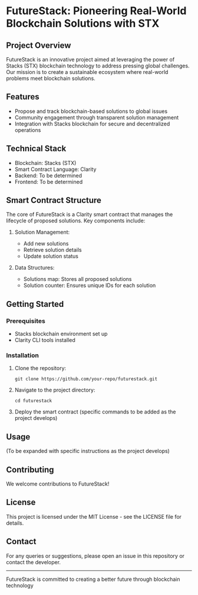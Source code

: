 # FutureStack: Pioneering Real-World Blockchain Solutions with STX

## Project Overview

FutureStack is an innovative project aimed at leveraging the power of Stacks (STX) blockchain technology to address pressing global challenges. Our mission is to create a sustainable ecosystem where real-world problems meet blockchain solutions.

## Features

- Propose and track blockchain-based solutions to global issues
- Community engagement through transparent solution management
- Integration with Stacks blockchain for secure and decentralized operations

## Technical Stack

- Blockchain: Stacks (STX)
- Smart Contract Language: Clarity
- Backend: To be determined
- Frontend: To be determined

## Smart Contract Structure

The core of FutureStack is a Clarity smart contract that manages the lifecycle of proposed solutions. Key components include:

1. Solution Management:
   - Add new solutions
   - Retrieve solution details
   - Update solution status

2. Data Structures:
   - Solutions map: Stores all proposed solutions
   - Solution counter: Ensures unique IDs for each solution

## Getting Started

### Prerequisites

- Stacks blockchain environment set up
- Clarity CLI tools installed

### Installation

1. Clone the repository:
   ```
   git clone https://github.com/your-repo/futurestack.git
   ```

2. Navigate to the project directory:
   ```
   cd futurestack
   ```

3. Deploy the smart contract (specific commands to be added as the project develops)

## Usage

(To be expanded with specific instructions as the project develops)

## Contributing

We welcome contributions to FutureStack!

## License

This project is licensed under the MIT License - see the LICENSE file for details.

## Contact

For any queries or suggestions, please open an issue in this repository or contact the developer.

---

FutureStack is committed to creating a better future through blockchain technology
